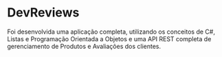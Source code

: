 # DevReviews
Foi desenvolvida uma aplicação completa, utilizando os conceitos de C#, Listas e Programação Orientada a Objetos e uma API REST completa de gerenciamento de Produtos e Avaliações dos clientes.
